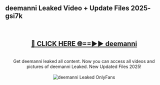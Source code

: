 <h2>deemanni Leaked Video + Update Files 2025- gsi7k</h2>
<br>
<div align="center">
<h2><a href="https://libra.edu.pl?deemanni" rel="nofollow">🔴 CLICK HERE 🌐==►► deemanni</a></h2>
<br>
Get deemanni leaked all content. Now you can access all videos and pictures of deemanni Leaked. New Updated Files 2025!
<br>
<br>
<a href="https://libra.edu.pl?deemanni" rel="nofollow" data-target="animated-image.originalLink"><img src="https://i.ibb.co.com/WyWwxjT/player-gif2.gif" alt="deemanni Leaked OnlyFans" style="max-width: 100%; display: inline-block;" data-target="animated-image.originalImage"></a>
</div>
<br>